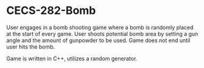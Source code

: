 # CECS-282-Bomb
User engages in a bomb shooting game where a bomb is randomly placed at the start of every game. 
User shoots potential bomb area by setting a gun angle and the amount of gunpowder to be used.
Game does not end until user hits the bomb.

Game is written in C++, utilizes a random generator.

